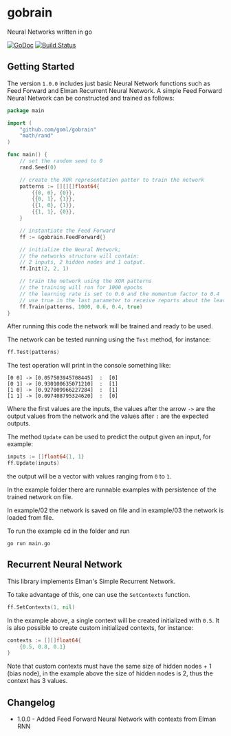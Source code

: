 # gobrain

Neural Networks written in go

[![GoDoc](https://godoc.org/github.com/goml/gobrain?status.svg)](https://godoc.org/github.com/goml/gobrain)
[![Build Status](https://travis-ci.org/goml/gobrain.svg?branch=master)](https://travis-ci.org/goml/gobrain)

## Getting Started
The version `1.0.0` includes just basic Neural Network functions such as Feed Forward and Elman Recurrent Neural Network.
A simple Feed Forward Neural Network can be constructed and trained as follows:

```go
package main

import (
	"github.com/goml/gobrain"
	"math/rand"
)

func main() {
	// set the random seed to 0
	rand.Seed(0)

	// create the XOR representation patter to train the network
	patterns := [][][]float64{
		{{0, 0}, {0}},
		{{0, 1}, {1}},
		{{1, 0}, {1}},
		{{1, 1}, {0}},
	}

	// instantiate the Feed Forward
	ff := &gobrain.FeedForward{}

	// initialize the Neural Network;
	// the networks structure will contain:
	// 2 inputs, 2 hidden nodes and 1 output.
	ff.Init(2, 2, 1)

	// train the network using the XOR patterns
	// the training will run for 1000 epochs
	// the learning rate is set to 0.6 and the momentum factor to 0.4
	// use true in the last parameter to receive reports about the learning error
	ff.Train(patterns, 1000, 0.6, 0.4, true)
}

```

After running this code the network will be trained and ready to be used.

The network can be tested running using the `Test` method, for instance:

```go
ff.Test(patterns)
```

The test operation will print in the console something like:

```
[0 0] -> [0.057503945708445]  :  [0]
[0 1] -> [0.930100635071210]  :  [1]
[1 0] -> [0.927809966227284]  :  [1]
[1 1] -> [0.097408795324620]  :  [0]
```

Where the first values are the inputs, the values after the arrow `->` are the output values from the network and the values after `:` are the expected outputs.

The method `Update` can be used to predict the output given an input, for example:

```go
inputs := []float64{1, 1}
ff.Update(inputs)
```

the output will be a vector with values ranging from `0` to `1`.

In the example folder there are runnable examples with persistence of the trained network on file.

In example/02 the network is saved on file and in example/03 the network is loaded from file.

To run the example cd in the folder and run

	go run main.go

## Recurrent Neural Network

This library implements Elman's Simple Recurrent Network.

To take advantage of this, one can use the `SetContexts` function.

```go
ff.SetContexts(1, nil)
```

In the example above, a single context will be created initialized with `0.5`. It is also possible
to create custom initialized contexts, for instance:

```go
contexts := [][]float64{
	{0.5, 0.8, 0.1}
}
```

Note that custom contexts must have the same size of hidden nodes + 1 (bias node),
in the example above the size of hidden nodes is 2, thus the context has 3 values.

## Changelog
* 1.0.0 - Added Feed Forward Neural Network with contexts from Elman RNN

